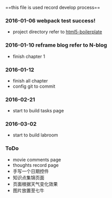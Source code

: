 ==this file is used record develop process==

###  2016-01-06 webpack test success!
   * project directory refer to [html5-boilerplate](https://github.com/h5bp/html5-boilerplate)

### 2016-01-10 reframe blog refer to N-blog
  * finish chapter 1

### 2016-01-12
  * finish all chapter
  * config git to commit

 ### 2016-02-21
  * start to build tasks page

 ### 2016-03-02
  * start to build labroom


### ToDo
* movie comments page
* thoughts record page
* 手写一个日期控件
* 知识点集锦页面
* 页面根据天气变化效果
* 图片放置至七牛
           

